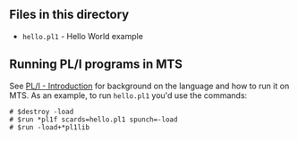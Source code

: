 ## Files in this directory

* `hello.pl1` - Hello World example

## Running PL/I programs in MTS

See [PL/I - Introduction](http://try-mts.com/pli-introduction/) for background on the language and how to run it on MTS. As an example, to run `hello.pl1` you'd use the commands:

```
# $destroy -load
# $run *pl1f scards=hello.pl1 spunch=-load
# $run -load+*pl1lib
```
